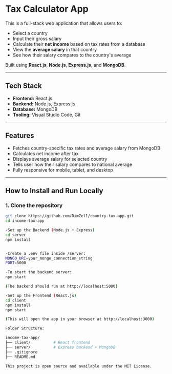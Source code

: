 #  Tax Calculator App

This is a full-stack web application that allows users to:

- Select a country
- Input their gross salary
- Calculate their **net income** based on tax rates from a database
- View the **average salary** in that country
- See how their salary compares to the country's average

Built using **React.js**, **Node.js**, **Express.js**, and **MongoDB**.

---

##  Tech Stack

- **Frontend:** React.js
- **Backend:** Node.js, Express.js
- **Database:** MongoDB
- **Tooling:** Visual Studio Code, Git

---

##  Features

- Fetches country-specific tax rates and average salary from MongoDB
- Calculates net income after tax
- Displays average salary for selected country
- Tells user how their salary compares to national average
- Fully responsive for mobile, tablet, and desktop

---

##  How to Install and Run Locally

###  1. Clone the repository

```bash
git clone https://github.com/DimZel1/country-tax-app.git
cd income-tax-app

-Set up the Backend (Node.js + Express)
cd server
npm install


-Create a .env file inside /server:
MONGO_URI=your_mongo_connection_string
PORT=5000

-To start the backend server:
npm start

(The backend should run at http://localhost:5000)

-Set up the Frontend (React.js)
cd client
npm install
npm start

(This will open the app in your browser at http://localhost:3000)

Folder Structure:

income-tax-app/
├── client/          # React frontend
├── server/          # Express backend + MongoDB
├── .gitignore
├── README.md

This project is open source and available under the MIT License.